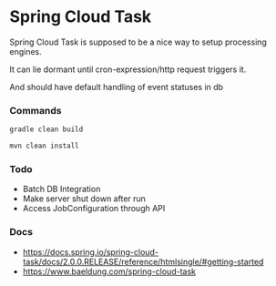 # Spring Cloud Task

Spring Cloud Task is supposed to be a nice way to setup processing engines.

It can lie dormant until cron-expression/http request triggers it.

And should have default handling of event statuses in db



### Commands 
```bash
gradle clean build

mvn clean install
```

### Todo

* Batch DB Integration
* Make server shut down after run
* Access JobConfiguration through API

### Docs

* https://docs.spring.io/spring-cloud-task/docs/2.0.0.RELEASE/reference/htmlsingle/#getting-started
* https://www.baeldung.com/spring-cloud-task